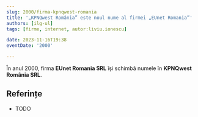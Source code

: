 ```yaml
---
slug: 2000/firma-kpnqwest-romania
title: '„KPNQwest România” este noul nume al firmei „EUnet Romania”'
authors: [ilg-ul]
tags: [firme, internet, autor:liviu.ionescu]

date: 2023-11-16T19:38
eventDate: '2000'

---
```


În anul 2000, firma **EUnet Romania SRL** își schimbă numele în
**KPNQwest România SRL**.

<!-- truncate -->

## Referințe

- TODO
